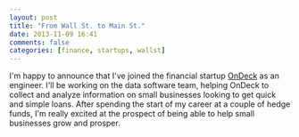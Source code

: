 ```yaml
---
layout: post
title: "From Wall St. to Main St."
date: 2013-11-09 16:41
comments: false
categories: [finance, startups, wallst]
---
```


I'm happy to announce that I've joined the financial startup [OnDeck](http://www.ondeck.com) as an engineer.  I'll be working on the data software team, helping OnDeck to collect and analyze information on small businesses looking to get quick and simple loans.  After spending the start of my career at a couple of hedge funds, I'm really excited at the prospect of being able to help small businesses grow and prosper.